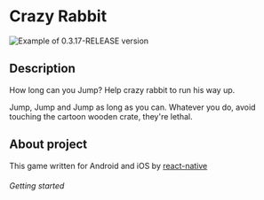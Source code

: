 # Crazy Rabbit

![Example of 0.3.17-RELEASE version](https://media.giphy.com/media/QNkZksaaUViyV3x3Bv/giphy.gif)

## Description

How long can you Jump? 
Help crazy rabbit to run his way up.

Jump, Jump and Jump as long as you can. Whatever you do, avoid touching the cartoon wooden crate, they're lethal.

## About project

This game written for Android and iOS by [react-native](https://github.com/facebook/react-native)

###### Getting started